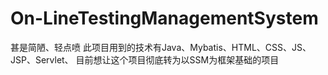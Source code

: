 # On-LineTestingManagementSystem
甚是简陋、轻点喷
此项目用到的技术有Java、Mybatis、HTML、CSS、JS、JSP、Servlet、
目前想让这个项目彻底转为以SSM为框架基础的项目
